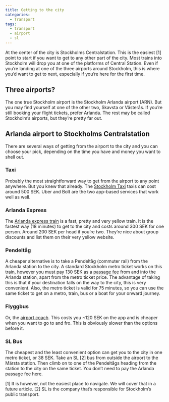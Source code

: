 ```yaml
---
title: Getting to the city
categories:
  - Transport
tags:
  - transport
  - airport
  - sl
---
```


At the center of the city is Stockholms Centralstation. This is the easiest [1] point to start if you want to get to any other part of the city. Most trains into Stockholm will drop you at one of the platforms of Central Station. Even if you’re landing at one of the three airports around Stockholm, this is where you’d want to get to next, especially if you’re here for the first time.
## Three airports?
The one true Stockholm airport is the Stockholm Arlanda airport (ARN). But you may find yourself at one of the other two, Skavsta or Västerås. If you’re still booking your flight tickets, prefer Arlanda. The rest may be called Stockholm’s airports, but they’re pretty far out. 
## Arlanda airport to Stockholms Centralstation
There are several ways of getting from the airport to the city and you can choose your pick, depending on the time you have and money you want to shell out.
### Taxi
Probably the most straightforward way to get from the airport to any point anywhere. But you knew that already. The [Stockholm Taxi]( https://www.taxistockholm.se/en/) taxis can cost around 500 SEK. Uber and Bolt are the two app-based services that work well as well.
### Arlanda Express
The [Arlanda express train]( https://www.arlandaexpress.com/tickets/tickets-prices) is a fast, pretty and very yellow train. It is the fastest way (18 minutes) to get to the city and costs around 300 SEK for one person. Around 200 SEK per head if you’re two. They’re nice about group discounts and list them on their very yellow website.
### Pendeltåg
A cheaper alternative is to take a Pendeltåg (commuter rail) from the Arlanda station to the city. A standard Stockholm metro ticket works on this train, however you must pay 130 SEK as a [passage fee]( https://www.swedavia.com/arlanda/train/) from and into the Arlanda station, apart from the metro ticket price. The advantage of taking this is that if your destination falls on the way to the city, this is very convenient. Also, the metro ticket is valid for 75 minutes, so you can use the same ticket to get on a metro, train, bus or a boat for your onward journey.
### Flyggbus
Or, the [airport coach]( https://www.flygbussarna.se/priser). This costs you ~120 SEK on the app and is cheaper when you want to go to and fro. This is obviously slower than the options before it.
### SL Bus
The cheapest and the least convenient option can get you to the city in one metro ticket, or 38 SEK. Take an SL [2] bus from outside the airport to the Märsta station. Then climb on to one of the Pendeltågs heading from the station to the city on the same ticket. You don’t need to pay the Arlanda passage fee here. 

[1] It is however, not the easiest place to navigate. We will cover that in a future article.
[2] SL is the company that’s responsible for Stockholm’s public transport.

